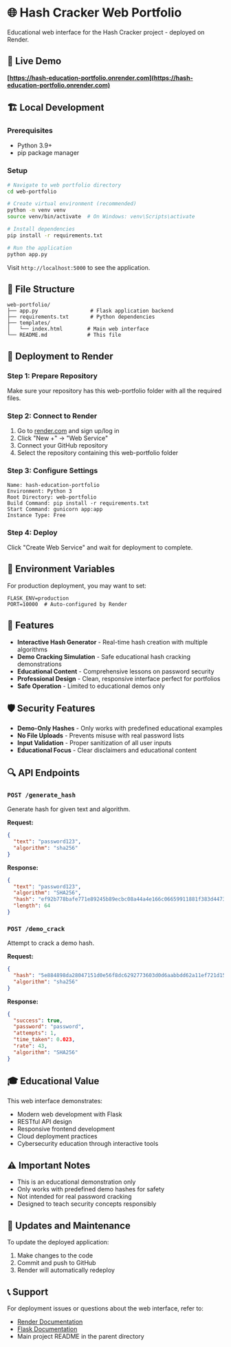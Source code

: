 # 🌐 Hash Cracker Web Portfolio

Educational web interface for the Hash Cracker project - deployed on Render.

## 🚀 Live Demo

**[https://hash-education-portfolio.onrender.com](https://hash-education-portfolio.onrender.com)**

## 🏗️ Local Development

### Prerequisites
- Python 3.9+
- pip package manager

### Setup
```bash
# Navigate to web portfolio directory
cd web-portfolio

# Create virtual environment (recommended)
python -m venv venv
source venv/bin/activate  # On Windows: venv\Scripts\activate

# Install dependencies
pip install -r requirements.txt

# Run the application
python app.py
```

Visit `http://localhost:5000` to see the application.

## 📁 File Structure

```
web-portfolio/
├── app.py                 # Flask application backend
├── requirements.txt       # Python dependencies
├── templates/
│   └── index.html        # Main web interface
└── README.md             # This file
```

## 🚀 Deployment to Render

### Step 1: Prepare Repository
Make sure your repository has this web-portfolio folder with all the required files.

### Step 2: Connect to Render
1. Go to [render.com](https://render.com) and sign up/log in
2. Click "New +" → "Web Service"
3. Connect your GitHub repository
4. Select the repository containing this web-portfolio folder

### Step 3: Configure Settings
```
Name: hash-education-portfolio
Environment: Python 3
Root Directory: web-portfolio
Build Command: pip install -r requirements.txt
Start Command: gunicorn app:app
Instance Type: Free
```

### Step 4: Deploy
Click "Create Web Service" and wait for deployment to complete.

## 🔧 Environment Variables

For production deployment, you may want to set:
```
FLASK_ENV=production
PORT=10000  # Auto-configured by Render
```

## 🎯 Features

- **Interactive Hash Generator** - Real-time hash creation with multiple algorithms
- **Demo Cracking Simulation** - Safe educational hash cracking demonstrations
- **Educational Content** - Comprehensive lessons on password security
- **Professional Design** - Clean, responsive interface perfect for portfolios
- **Safe Operation** - Limited to educational demos only

## 🛡️ Security Features

- **Demo-Only Hashes** - Only works with predefined educational examples
- **No File Uploads** - Prevents misuse with real password lists
- **Input Validation** - Proper sanitization of all user inputs
- **Educational Focus** - Clear disclaimers and educational content

## 🔍 API Endpoints

### `POST /generate_hash`
Generate hash for given text and algorithm.

**Request:**
```json
{
  "text": "password123",
  "algorithm": "sha256"
}
```

**Response:**
```json
{
  "text": "password123",
  "algorithm": "SHA256",
  "hash": "ef92b778bafe771e89245b89ecbc08a44a4e166c06659911881f383d4473e94f",
  "length": 64
}
```

### `POST /demo_crack`
Attempt to crack a demo hash.

**Request:**
```json
{
  "hash": "5e884898da28047151d0e56f8dc6292773603d0d6aabbdd62a11ef721d1542d8",
  "algorithm": "sha256"
}
```

**Response:**
```json
{
  "success": true,
  "password": "password",
  "attempts": 1,
  "time_taken": 0.023,
  "rate": 43,
  "algorithm": "SHA256"
}
```

## 🎓 Educational Value

This web interface demonstrates:
- Modern web development with Flask
- RESTful API design
- Responsive frontend development
- Cloud deployment practices
- Cybersecurity education through interactive tools

## ⚠️ Important Notes

- This is an educational demonstration only
- Only works with predefined demo hashes for safety
- Not intended for real password cracking
- Designed to teach security concepts responsibly

## 🔄 Updates and Maintenance

To update the deployed application:
1. Make changes to the code
2. Commit and push to GitHub
3. Render will automatically redeploy

## 📞 Support

For deployment issues or questions about the web interface, refer to:
- [Render Documentation](https://render.com/docs)
- [Flask Documentation](https://flask.palletsprojects.com/)
- Main project README in the parent directory
